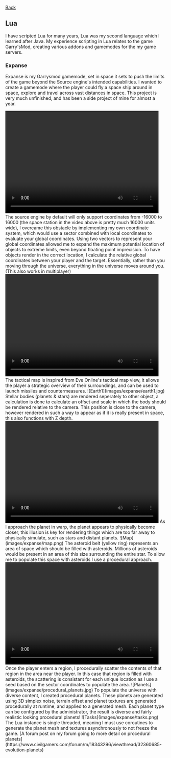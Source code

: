 [Back](https://dhog10.github.io/portfolio/)

## Lua
I have scripted Lua for many years, Lua was my second language which I learned after Java. My experience scripting in Lua relates to the game Garry'sMod, creating various addons and gamemodes for the my game servers.

### Expanse
Expanse is my Garrysmod gamemode, set in space it sets to push the limits of the game beyond the Source engine's intended capabilities. I wanted to create a gamemode where the player could fly a space ship around in space, explore and travel across vast distances in space.
This project is very much unfinished, and has been a side project of mine for almost a year.

<video width="480" height="320" controls="controls">
  <source src="images/expanse/flight.mp4" type="video/mp4">
</video>
The source engine by default will only support coordinates from -16000 to 16000 (the space station in the video above is pretty much 16000 units wide), I overcame this obstacle by implementing my own coordinate system, which would use a sector combined with local coordinates to evaluate your global coordinates. Using two vectors to represent your global coordinates allowed me to expand the maximum potential location of objects to extreme limits, even beyond floating point imprecision. To have objects render in the correct location, I calculate the relative global coordinates between your player and the target. Essentially, rather than you moving through the universe, everything in the universe moves around you. (This also works in multiplayer)
<video width="480" height="320" controls="controls">
  <source src="images/expanse/tactical_map.mp4" type="video/mp4">
</video>
The tactical map is inspired from Eve Online's tactical map view, it allows the player a strategic overview of their surroundings, and can be used to launch missiles and countermeasures.
![Earth1](images/expanse/earth1.jpg)
Stellar bodies (planets & stars) are rendered seperately to other object, a calculation is done to calculate an offset and scale in which the body should be rendered relative to the camera. This position is close to the camera, however rendered in such a way to appear as if it is really present in space, this also functions with Z depth.
<video width="480" height="320" controls="controls">
  <source src="images/expanse/warp.mp4" type="video/mp4">
</video>
As I approach the planet in warp, the planet appears to physically become closer, this illusion is key for rendering things which are too far away to physically simulate, such as stars and distant planets.
![Map](images/expanse/map.png)
The asteroid belt (yellow ring) represents an area of space which should be filled with asteroids. Millions of asteroids would be present in an area of this size surrounding the entire star. To allow me to populate this space with asteroids I use a procedural approach.
<video width="480" height="320" controls="controls">
  <source src="images/expanse/asteroids.mp4" type="video/mp4">
</video>
Once the player enters a region, I procedurally scatter the contents of that region in the area near the player. In this case that region is filled with asteroids, the scattering is consistant for each unique location as I use a seed based on the sector coordinates to populate the area.
![Planets](images/expanse/procedural_planets.jpg)
To populate the universe with diverse content, I created procedural planets. These planets are generated using 3D simplex noise, terrain offset and planet textures are generated procedurally at runtime, and applied to a generated mesh. Each planet type can be configured by the administrator, the result is diverse and fairly realistic looking procedural planets!
![Tasks](images/expanse/tasks.png)
The Lua instance is single threaded, meaning I must use coroutines to generate the planet mesh and textures asynchronously to not freeze the game.
[A forum post on my forum going to more detail on procedural planets](https://www.civilgamers.com/forum/m/18343296/viewthread/32360685-evolution-planets)
